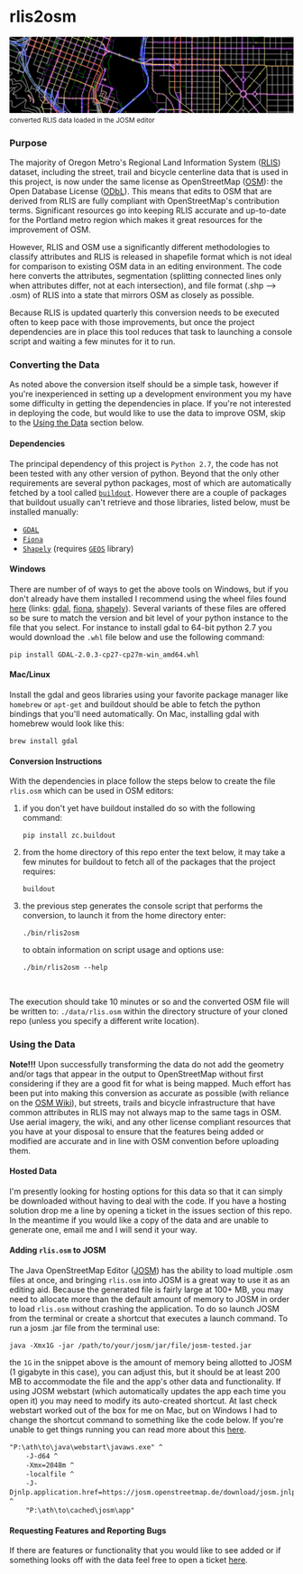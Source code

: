 
# rlis2osm
![rlis2osm in josm](./images/rlis2osm_in_josm_slim.png?raw=true)
<small>converted RLIS data loaded in the JOSM editor</small>

### Purpose
The majority of Oregon Metro's Regional Land Information System ([RLIS](http://www.oregonmetro.gov/rlis-live)) dataset, including the street, trail and bicycle centerline data that is used in this project, is now under the same license as OpenStreetMap ([OSM](osm.org)): the Open Database License ([ODbL](http://opendatacommons.org/licenses/odbl/)).  This means that edits to OSM that are derived from RLIS are fully compliant with OpenStreetMap's contribution terms.  Significant resources go into keeping RLIS accurate and up-to-date for the Portland metro region which makes it great resources for the improvement of OSM.

However, RLIS and OSM use a significantly different methodologies to classify attributes and RLIS is released in shapefile format which is not ideal for comparison to existing OSM data in an editing environment.  The code here converts the attributes, segmentation (splitting connected lines only when attributes differ, not at each intersection), and file format (.shp --> .osm) of RLIS into a state that mirrors OSM as closely as possible.

Because RLIS is updated quarterly this conversion needs to be executed often to keep pace with those improvements, but once the project dependencies are in place this tool reduces that task to launching a console script and waiting a few minutes for it to run.

### Converting the Data
As noted above the conversion itself should be a simple task, however if you're inexperienced in setting up a development environment you my have some difficulty in getting the dependencies in place.  If you're not interested in deploying the code, but would like to use the data to improve OSM, skip to the [Using the Data](#using-the-data) section below.

#### Dependencies
The principal dependency of this project is `Python 2.7`, the code has not been tested with any other version of python. Beyond that the only other requirements are several python packages, most of which are automatically fetched by a tool called [`buildout`](https://pypi.python.org/pypi/zc.buildout/2.5.3).  However there are a couple of packages that buildout usually can't retrieve and those libraries, listed below, must be installed manually:
* [`GDAL`](http://www.gdal.org/)
* [`Fiona`](https://github.com/Toblerity/Fiona)
* [`Shapely`](https://github.com/Toblerity/Shapely) (requires [`GEOS`](https://trac.osgeo.org/geos/) library)

#### Windows
There are number of of ways to get the above tools on Windows, but if you don't already have them installed I recommend using the wheel files found [here](http://www.lfd.uci.edu/~gohlke/pythonlibs) (links: [gdal](http://www.lfd.uci.edu/~gohlke/pythonlibs/#gdal), [fiona](http://www.lfd.uci.edu/~gohlke/pythonlibs/#fiona), [shapely](http://www.lfd.uci.edu/~gohlke/pythonlibs/#shapely)).  Several variants of these files are offered so be sure to match the version and bit level of your python instance to the file that you select.  For instance to install gdal to 64-bit python 2.7 you would download the `.whl` file below and use the following command: 
```
pip install GDAL-2.0.3-cp27-cp27m-win_amd64.whl
```

#### Mac/Linux
Install the gdal and geos libraries using your favorite package manager like `homebrew` or `apt-get` and buildout should be able to fetch the python bindings that you'll need automatically.  On Mac, installing gdal with homebrew would look like this:
```
brew install gdal
```

#### Conversion Instructions
With the dependencies in place follow the steps below to create the file `rlis.osm` which can be used in OSM editors:

1. if you don't yet have buildout installed do so with the following command:  
    ```
    pip install zc.buildout
    ```
2. from the home directory of this repo enter the text below, it may take a few minutes for buildout to fetch all of the packages that the project requires:  
    ```
    buildout
    ```
3. the previous step generates the console script that performs the conversion, to launch it from the home directory enter:  
    ```
    ./bin/rlis2osm
    ```
    to obtain information on script usage and options use:  
    ```
    ./bin/rlis2osm --help
    ```
<br>

The execution should take 10 minutes or so and the converted OSM file will be written to: `./data/rlis.osm` within the directory structure of your cloned repo (unless you specify a different write location).

### Using the Data
**Note!!!** Upon successfully transforming the data do not add the geometry and/or tags that appear in the output to OpenStreetMap without first considering if they are a good fit for what is being mapped.  Much effort has been put into making this conversion as accurate as possible (with reliance on the [OSM Wiki](wiki.osm.org)), but streets, trails and bicycle infrastructure that have common attributes in RLIS may not always map to the same tags in OSM.  Use aerial imagery, the wiki, and any other license compliant resources that you have at your disposal to ensure that the features being added or modified are accurate and in line with OSM convention before uploading them.

#### Hosted Data
I'm presently looking for hosting options for this data so that it can simply be downloaded without having to deal with the code.  If you have a hosting solution drop me a line by opening a ticket in the issues section of this repo.  In the meantime if you would like a copy of the data and are unable to generate one, email me and I will send it your way.

#### Adding `rlis.osm` to JOSM
The Java OpenStreetMap Editor ([JOSM](https://josm.openstreetmap.de/)) has the ability to load multiple .osm files at once, and bringing `rlis.osm` into JOSM is a great way to use it as an editing aid.  Because the generated file is fairly large at 100+ MB, you may need to allocate more than the default amount of memory to JOSM in order to load `rlis.osm` without crashing the application.  To do so launch JOSM from the terminal or create a shortcut that executes a launch command.  To run a josm .jar file from the terminal use:
```
java -Xmx1G -jar /path/to/your/josm/jar/file/josm-tested.jar
```
the `1G` in the snippet above is the amount of memory being allotted to JOSM (1 gigabyte in this case), you can adjust this, but it should be at least 200 MB to accommodate the file and the app's other data and functionality.  If using JOSM webstart (which automatically updates the app each time you open it) you may need to modify its auto-created shortcut.  At last check webstart worked out of the box for me on Mac, but on Windows I had to change the shortcut command to something like the code below.  If you're unable to get things running you can read more about this [here](https://josm.openstreetmap.de/wiki/Download#VMselectiononWindowsx64).
```
"P:\ath\to\java\webstart\javaws.exe" ^
    -J-d64 ^
    -Xmx=2048m ^ 
    -localfile ^
    -J-Djnlp.application.href=https://josm.openstreetmap.de/download/josm.jnlp ^
    "P:\ath\to\cached\josm\app"
```

#### Requesting Features and Reporting Bugs
If there are features or functionality that you would like to see added or if something looks off with the data feel free to open a ticket [here](https://github.com/grant-humphries/rlis2osm/issues).
